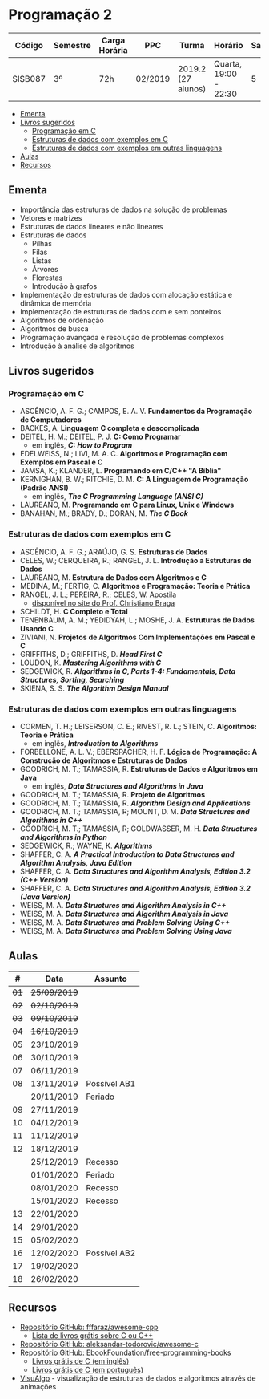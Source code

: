 # Programação 2

| Código  | Semestre | Carga Horária | PPC     | Turma              | Horário               | Sala |
| ------- | -------- | ------------- | ------- | ------------------ | --------------------- | ---- |
| SISB087 | 3º       | 72h           | 02/2019 | 2019.2 (27 alunos) | Quarta, 19:00 - 22:30 | 5    |

- [Ementa](#ementa)
- [Livros sugeridos](#livros-sugeridos)
  - [Programação em C](#programa%c3%a7%c3%a3o-em-c)
  - [Estruturas de dados com exemplos em C](#estruturas-de-dados-com-exemplos-em-c)
  - [Estruturas de dados com exemplos em outras linguagens](#estruturas-de-dados-com-exemplos-em-outras-linguagens)
- [Aulas](#aulas)
- [Recursos](#recursos)

## Ementa

- Importância das estruturas de dados na solução de problemas
- Vetores e matrizes
- Estruturas de dados lineares e não lineares
- Estruturas de dados
  - Pilhas
  - Filas
  - Listas
  - Árvores
  - Florestas
  - Introdução à grafos
- Implementação de estruturas de dados com alocação estática e dinâmica de memória
- Implementação de estruturas de dados com e sem ponteiros
- Algoritmos de ordenação
- Algoritmos de busca
- Programação avançada e resolução de problemas complexos
- Introdução à análise de algoritmos

## Livros sugeridos

### Programação em C

- ASCÊNCIO, A. F. G.; CAMPOS, E. A. V. **Fundamentos da Programação de Computadores**
- BACKES, A. **Linguagem C completa e descomplicada**
- DEITEL, H. M.; DEITEL, P. J. **C: Como Programar**
  - em inglês, ***C: How to Program***
- EDELWEISS, N.; LIVI, M. A. C. **Algoritmos e Programação com Exemplos em Pascal e C**
- JAMSA, K.; KLANDER, L. **Programando em C/C++ "A Bíblia"**
- KERNIGHAN, B. W.; RITCHIE, D. M. **C: A Linguagem de Programação (Padrão ANSI)**
  - em inglês, ***The C Programming Language (ANSI C)***
- LAUREANO, M. **Programando em C para Linux, Unix e Windows**
- BANAHAN, M.; BRADY, D.; DORAN, M. ***The C Book***

### Estruturas de dados com exemplos em C

- ASCÊNCIO, A. F. G.; ARAÚJO, G. S. **Estruturas de Dados**
- CELES, W.; CERQUEIRA, R.; RANGEL, J. L. **Introdução a Estruturas de Dados**
- LAUREANO, M. **Estrutura de Dados com Algoritmos e C**
- MEDINA, M.; FERTIG, C. **Algoritmos e Programação: Teoria e Prática**
- RANGEL, J. L.; PEREIRA, R.; CELES, W. Apostila
  - [disponível no site do Prof. Christiano Braga](http://www.ic.uff.br/~cbraga/ed/apostila/)
- SCHILDT, H. **C Completo e Total**
- TENENBAUM, A. M.; YEDIDYAH, L.; MOSHE, J. A. **Estruturas de Dados Usando C**
- ZIVIANI, N. **Projetos de Algoritmos Com Implementações em Pascal e C**
- GRIFFITHS, D.; GRIFFITHS, D. ***Head First C***
- LOUDON, K. ***Mastering Algorithms with C***
- SEDGEWICK, R. ***Algorithms in C, Parts 1-4: Fundamentals, Data Structures, Sorting, Searching***
- SKIENA, S. S. ***The Algorithm Design Manual***

### Estruturas de dados com exemplos em outras linguagens

- CORMEN, T. H.; LEISERSON, C. E.; RIVEST, R. L.; STEIN, C. **Algoritmos: Teoria e Prática**
  - em inglês, ***Introduction to Algorithms***
- FORBELLONE, A. L. V.; EBERSPÄCHER, H. F. **Lógica de Programação: A Construção de Algoritmos e Estruturas de Dados**
- GOODRICH, M. T.; TAMASSIA, R. **Estruturas de Dados e Algoritmos em Java**
  - em inglês, ***Data Structures and Algorithms in Java***
- GOODRICH, M. T.; TAMASSIA, R. **Projeto de Algoritmos**
- GOODRICH, M. T.; TAMASSIA, R. ***Algorithm Design and Applications***
- GOODRICH, M. T.; TAMASSIA, R; MOUNT, D. M. ***Data Structures and Algorithms in C++***
- GOODRICH, M. T.; TAMASSIA, R; GOLDWASSER, M. H. ***Data Structures and Algorithms in Python***
- SEDGEWICK, R.; WAYNE, K. ***Algorithms***
- SHAFFER, C. A. ***A Practical Introduction to Data Structures and Algorithm Analysis, Java Edition***
- SHAFFER, C. A. ***Data Structures and Algorithm Analysis, Edition 3.2 (C++ Version)***
- SHAFFER, C. A. ***Data Structures and Algorithm Analysis, Edition 3.2 (Java Version)***
- WEISS, M. A. ***Data Structures and Algorithm Analysis in C++***
- WEISS, M. A. ***Data Structures and Algorithm Analysis in Java***
- WEISS, M. A. ***Data Structures and Problem Solving Using C++***
- WEISS, M. A. ***Data Structures and Problem Solving Using Java***

## Aulas

| \#     | Data           | Assunto      |
| ------ | -------------- | ------------ |
| ~~01~~ | ~~25/09/2019~~ |              |
| ~~02~~ | ~~02/10/2019~~ |              |
| ~~03~~ | ~~09/10/2019~~ |              |
| ~~04~~ | ~~16/10/2019~~ |              |
| 05     | 23/10/2019     |              |
| 06     | 30/10/2019     |              |
| 07     | 06/11/2019     |              |
| 08     | 13/11/2019     | Possível AB1 |
|        | 20/11/2019     | Feriado      |
| 09     | 27/11/2019     |              |
| 10     | 04/12/2019     |              |
| 11     | 11/12/2019     |              |
| 12     | 18/12/2019     |              |
|        | 25/12/2019     | Recesso      |
|        | 01/01/2020     | Feriado      |
|        | 08/01/2020     | Recesso      |
|        | 15/01/2020     | Recesso      |
| 13     | 22/01/2020     |              |
| 14     | 29/01/2020     |              |
| 15     | 05/02/2020     |              |
| 16     | 12/02/2020     | Possível AB2 |
| 17     | 19/02/2020     |              |
| 18     | 26/02/2020     |              |

## Recursos

- [Repositório GitHub: fffaraz/awesome-cpp](https://github.com/fffaraz/awesome-cpp)
  - [Lista de livros grátis sobre C ou C++](https://github.com/fffaraz/awesome-cpp/blob/master/books.md)
- [Repositório GitHub: aleksandar-todorovic/awesome-c](https://github.com/aleksandar-todorovic/awesome-c)
- [Repositório GitHub: EbookFoundation/free-programming-books](https://github.com/EbookFoundation/free-programming-books)
  - [Livros grátis de C (em inglês)](https://github.com/EbookFoundation/free-programming-books/blob/master/free-programming-books.md#c)
  - [Livros grátis de C (em português)](https://github.com/EbookFoundation/free-programming-books/blob/master/free-programming-books-pt_BR.md#c)
- [VisuAlgo](https://visualgo.net/en) - visualização de estruturas de dados e algoritmos através de animações

